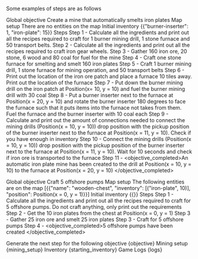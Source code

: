 Some examples of steps are as follows

Global objective
Create a mine that automatically smelts iron plates
Map setup
There are no entities on the map
Initial inventory
{{"burner-inserter": 1, "iron-plate": 15}}
Steps
Step 1 - <step>Calculate all the ingredients and print out all the recipes required to craft for 1 burner mining drill, 1 stone furnace and 50 transport belts. </step>
Step 2 - <step>Calculate all the ingredients and print out all the recipes required to craft iron gear wheels. </step>
Step 3 - <step>Gather 160 iron ore, 20 stone, 6 wood and 80 coal for fuel for the mine</step>
Step 4 - <step>Craft one stone furnace for smelting and smelt 160 iron plates </step>
Step 5 - <step>Craft 1 burner mining drill, 1 stone furnace for mining operation, and 50 transport belts </step>
Step 6 - <step>Print out the location of the iron ore patch and place a furnace 10 tiles away. Print out the location of the furnace</step>
Step 7 - <step>Put down the burner mining drill on the iron patch at Position(x= 10, y = 10) and fuel the burner mining drill with 30 coal</step>
Step 8 - <step>Put a burner inserter next to the furnace at Position(x = 20, y = 10) and rotate the burner inserter 180 degrees to face the furnace such that it puts items into the furnace not takes from them. Fuel the furnace and the burner inserter with 10 coal each</step>
Step 9 - <step>Calculate and print out the amount of connections needed to connect the mining drills (Position(x = 10, y = 10)) drop position with the pickup position of the burner inserter next to the furnace at Position(x = 11, y = 10). Check if you have enough in inventory</step>
Step 10 - <step>Connect the mining drills (Position(x = 10, y = 10)) drop position with the pickup position of the burner inserter next to the furnace at Position(x = 11, y = 10). Wait for 10 seconds and check if iron ore is transported to the furnace</step>
Step 11 - <objective_completed>An automatic iron plate mine has been created to the drill at Position(x = 10, y = 10) to the furnace at Position(x = 20, y = 10) </objective_completed>

Global objective
Craft 5 offshore pumps
Map setup
The following entities are on the map [{{"name": "wooden-chest", "inventory": [("iron-plate", 10)], "position": Position(x = 0, y = 1)}}]
Initial inventory
{{}}
Steps
Step 1 - <step>Calculate all the ingredients and print out all the recipes required to craft for 5 offshore pumps. Do not craft anything, only print out the requirements </step>
Step 2 - <step>Get the 10 iron plates from the chest at Position(x = 0, y = 1)</step>
Step 3 - <step>Gather 25 iron ore and smelt 25 iron plates</step>
Step 3 - <step>Craft for 5 offshore pumps </step>
Step 4 - <objective_completed>5 offshore pumps have been created </objective_completed>

Generate the next step for the following objective
{objective}
Mining setup
{mining_setup}
Inventory
{starting_inventory}
Game Logs
{logs}